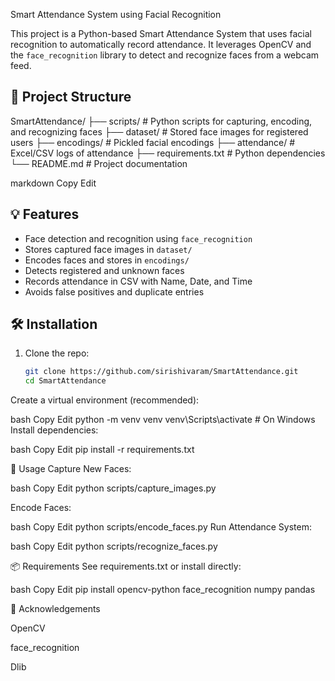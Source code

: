 Smart Attendance System using Facial Recognition

This project is a Python-based Smart Attendance System that uses facial recognition to automatically record attendance. It leverages OpenCV and the `face_recognition` library to detect and recognize faces from a webcam feed.

## 📁 Project Structure

SmartAttendance/
├── scripts/ # Python scripts for capturing, encoding, and recognizing faces
├── dataset/ # Stored face images for registered users
├── encodings/ # Pickled facial encodings
├── attendance/ # Excel/CSV logs of attendance
├── requirements.txt # Python dependencies
└── README.md # Project documentation

markdown
Copy
Edit

## 💡 Features

- Face detection and recognition using `face_recognition`
- Stores captured face images in `dataset/`
- Encodes faces and stores in `encodings/`
- Detects registered and unknown faces
- Records attendance in CSV with Name, Date, and Time
- Avoids false positives and duplicate entries

## 🛠️ Installation

1. Clone the repo:
   ```bash
   git clone https://github.com/sirishivaram/SmartAttendance.git
   cd SmartAttendance
Create a virtual environment (recommended):

bash
Copy
Edit
python -m venv venv
venv\Scripts\activate  # On Windows
Install dependencies:

bash
Copy
Edit
pip install -r requirements.txt

🚀 Usage
Capture New Faces:

bash
Copy
Edit
python scripts/capture_images.py

Encode Faces:

bash
Copy
Edit
python scripts/encode_faces.py
Run Attendance System:

bash
Copy
Edit
python scripts/recognize_faces.py

📦 Requirements
See requirements.txt or install directly:

bash
Copy
Edit
pip install opencv-python face_recognition numpy pandas

🙌 Acknowledgements

OpenCV

face_recognition

Dlib

